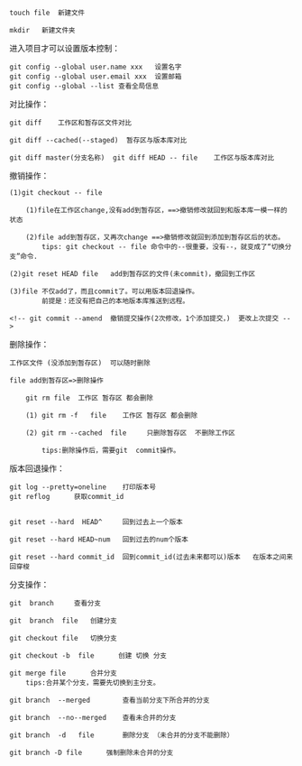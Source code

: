     touch file  新建文件

    mkdir   新建文件夹  

进入项目才可以设置版本控制：

    git config --global user.name xxx   设置名字
    git config --global user.email xxx  设置邮箱
    git config --global --list 查看全局信息




对比操作：

    git diff    工作区和暂存区文件对比

    git diff --cached(--staged)  暂存区与版本库对比

    git diff master(分支名称)  git diff HEAD -- file    工作区与版本库对比 




撤销操作：

    (1)git checkout -- file

        (1)file在工作区change,没有add到暂存区，==>撤销修改就回到和版本库一模一样的状态
        
        (2)file add到暂存区，又再次change ==>撤销修改就回到添加到暂存区后的状态。 
            tips: git checkout -- file 命令中的--很重要，没有--，就变成了“切换分支”命令.

    (2)git reset HEAD file   add到暂存区的文件(未commit)，撤回到工作区

    (3)file 不仅add了，而且commit了。可以用版本回退操作。
            前提是：还没有把自己的本地版本库推送到远程。

    <!-- git commit --amend  撤销提交操作(2次修改，1个添加提交，)  更改上次提交 -->



删除操作：

    工作区文件 (没添加到暂存区)  可以随时删除

    file add到暂存区=>删除操作

        git rm file  工作区 暂存区 都会删除

        (1) git rm -f   file	工作区 暂存区 都会删除

        (2) git rm --cached  file	  只删除暂存区  不删除工作区

            tips:删除操作后，需要git  commit操作。



版本回退操作：

    git log --pretty=oneline    打印版本号   
    git reflog      获取commit_id 


    git reset --hard  HEAD^     回到过去上一个版本

    git reset --hard HEAD~num   回到过去的num个版本

    git reset --hard commit_id  回到commit_id(过去未来都可以)版本   在版本之间来回穿梭



分支操作：

    git  branch     查看分支

    git  branch  file   创建分支

    git checkout file   切换分支

    git checkout -b  file      创建 切换 分支

    git merge file      合并分支
        tips:合并某个分支，需要先切换到主分支。

    git branch  --merged		查看当前分支下所合并的分支

    git branch  --no--merged 	查看未合并的分支

    git branch  -d   file 	    删除分支 （未合并的分支不能删除）

    git branch -D file 	    强制删除未合并的分支

